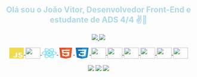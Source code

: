 <div align="center">

<h2 style="color: #add8e6">Olá sou o João Vitor, Desenvolvedor Front-End e estudante de ADS 4/4 ✌️👋</h2>

<div align="center">
  <a href="https://github.com/AmorimJoaoVitor">
  <img height="180em" src="https://github-readme-stats.vercel.app/api?username=AmorimJoaoVitor&show_icons=true&theme=dracula&include_all_commits=true&count_private=true"/>
  <img height="180em" src="https://github-readme-stats.vercel.app/api/top-langs/?username=AmorimJoaoVitor&layout=compact&langs_count=7&theme=dracula"/>
</div>

  <div style="display: inline_block"><br>
  <img align="center" alt="Joao-Js" height="30" width="40" src="https://raw.githubusercontent.com/devicons/devicon/master/icons/javascript/javascript-plain.svg">
  <img align="center" height="30" width="40" src="https://cdn.jsdelivr.net/gh/devicons/devicon/icons/nodejs/nodejs-original.svg" />
  <img align="center" alt="Joao-React" height="30" width="40" src="https://raw.githubusercontent.com/devicons/devicon/master/icons/react/react-original.svg">
  <img align="center" alt="Joao-HTML" height="30" width="40" src="https://raw.githubusercontent.com/devicons/devicon/master/icons/html5/html5-original.svg">
  <img align="center" alt="Joao-CSS" height="30" width="40" src="https://raw.githubusercontent.com/devicons/devicon/master/icons/css3/css3-original.svg">
	<img align="center" height="30" width="40" src="https://cdn.jsdelivr.net/gh/devicons/devicon/icons/tailwindcss/tailwindcss-plain.svg" />
	<img align="center" height="30" width="40" src="https://cdn.jsdelivr.net/gh/devicons/devicon/icons/sass/sass-original.svg" />
	<img align="center" height="30" width="40" src="https://cdn.jsdelivr.net/gh/devicons/devicon/icons/spring/spring-original.svg" />	
	<img align="center" height="30" width="40" src="https://cdn.jsdelivr.net/gh/devicons/devicon/icons/java/java-original-wordmark.svg" />
	<img align="center" height="30" width="40" src="https://cdn.jsdelivr.net/gh/devicons/devicon/icons/mysql/mysql-original.svg" />
	<img align="center" height="30" width="40" src="https://cdn.jsdelivr.net/gh/devicons/devicon/icons/azure/azure-original-wordmark.svg" />
	
  </div>
	
<br>
	
<div> 
  <a href="https://www.instagram.com/joao_amorim068/" target="_blank"><img src="https://img.shields.io/badge/-Instagram-%23E4405F?style=for-the-badge&logo=instagram&logoColor=white" target="_blank"></a>
  <a href = "mailto:joaovitordeamorim1@gmail.com"><img src="https://img.shields.io/badge/-Gmail-%23333?style=for-the-badge&logo=gmail&logoColor=white" target="_blank"></a>
  <a href="https://www.linkedin.com/in/joao-vitor-de-amorim-780126190/" target="_blank"><img src="https://img.shields.io/badge/-LinkedIn-%230077B5?style=for-the-badge&logo=linkedin&logoColor=white" target="_blank"></a> 
</div>
</div>
